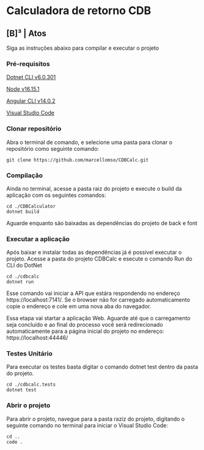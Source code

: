 # Calculadora de retorno CDB
## [B]³ | Atos 

Siga as instruções abaixo para compilar e executar o projeto


### Pré-requisitos
[Dotnet CLI v6.0.301](https://dotnet.microsoft.com/en-us/download/dotnet/6.0)

[Node v16.15.1](https://nodejs.org/pt-br/download/)

[Angular CLI v14.0.2](https://www.npmjs.com/package/@angular/cli)

[Visual Studio Code](https://code.visualstudio.com/download)



### Clonar repositório

Abra o terminal de comando, e selecione uma pasta para clonar o repositório como seguinte comando:
```
git clone https://github.com/marcellomso/CDBCalc.git
```


### Compilação
Ainda no terminal, acesse a pasta raiz do projeto e execute o build da aplicação com os seguintes comandos:
```
cd ./CDBCalculator
dotnet build
```

Aguarde enquanto são baixadas as dependências do projeto de back e font


### Executar a aplicação
Após baixar e instalar todas as dependências já é possível executar o projeto. Acesse a pasta do projeto CDBCalc e esecute o comando Run do CLI do DotNet

```
cd ./cdbcalc
dotnet run
```

Esse comando vai iniciar a API que estára respondendo no endereço https://localhost:7141/. Se o browser não for carregado automaticamento copie o endereço e cole em uma nova aba do navegador.

Essa etapa vai startar a aplicação Web. Aguarde até que o carregamento seja concluído e ao final do processo você será redirecionado automaticamente para a página inicial do projeto no endereço:
https://localhost:44446/


### Testes Unitário
Para executar os testes basta digitar o comando dotnet test dentro da pasta do projeto.

```
cd ./cdbcalc.tests
dotnet test
```

### Abrir o projeto
Para abrir o projeto, navegue para a pasta raziz do projeto, digitando o seguinte comando no terminal para iniciar o Visual Studio Code:
```
cd ..
code .
```
